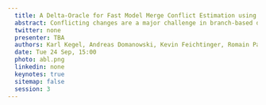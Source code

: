 ```yaml
---
  title: A Delta-Oracle for Fast Model Merge Conflict Estimation using Sketch-Based Critical Pair AnalysisDomain-Specific Languages Evolution
  abstract: Conflicting changes are a major challenge in branch-based development and modeling. State-of-the-art research proposes continuous analysis via attempted three-way merges to find potential merge conflicts early on. These approaches are computation-heavy due to the necessity of comparing all variant combinations, ideally for each change. Thus, such approaches are infeasible for large models. This work proposes a conflict approximation algorithm (oracle) for quick feedback. A modeling tool can track each collaborator’s changes in delta sequences. The oracle approximates conflicts using critical pair analysis on these delta sequences, providing a quick feedback loop. The oracle is paired with a classical slow-but-precise full model comparison algorithm, which is run occasionally to validate the oracle’s results. This work contributes the Sketch-based Critical Pair Analysis (SCPA) approach for fast merge conflict estimation. SCPA’s runtime depends only on the number of changes and not the model size. We evaluate SCPA against EMFCompare in different simulated model evolution scenarios. We found that for the investigated model sizes, SCPA is faster by a magnitude while the number of found conflicts strongly correlates with EMFCompare.
  twitter: none
  presenter: TBA
  authors: Karl Kegel, Andreas Domanowski, Kevin Feichtinger, Romain Pascualm, Uwe Aßmann
  date: Tue 24 Sep, 15:00
  photo: abl.png
  linkedin: none
  keynotes: true
  sitemap: false
  session: 3
---
```

